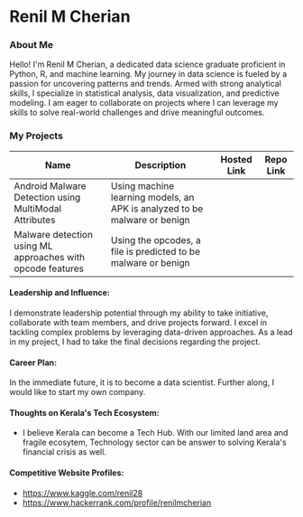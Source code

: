 # Renil M Cherian

### About Me
Hello! I'm Renil M Cherian, a dedicated data science graduate proficient in Python, R, and machine learning. 
My journey in data science is fueled by a passion for uncovering patterns and trends. 
Armed with strong analytical skills, I specialize in statistical analysis, data visualization, and predictive modeling.
I am eager to collaborate on projects where I can leverage my skills to solve real-world challenges and drive meaningful outcomes.


### My Projects

| Name                                                      | Description                                                               | Hosted Link                              | Repo Link                                                      |
|-----------------------------------------------------------|---------------------------------------------------------------------------|------------------------------------------|----------------------------------------------------------------|
| Android Malware Detection using MultiModal Attributes     | Using machine learning models, an APK is analyzed to be malware or benign |                                          | 
| Malware detection using ML approaches with opcode features| Using the opcodes, a file is predicted to be malware or benign            |                                          | 




#### Leadership and Influence:
 I demonstrate leadership potential through my ability to take initiative, collaborate with team members, and drive projects forward. I excel in tackling complex problems by leveraging data-driven approaches. As a lead in my project, I had to take the final decisions regarding the project.



#### Career Plan:

In the immediate future, it is to become a data scientist. Further along, I would like to start my own company.

#### Thoughts on Kerala's Tech Ecosystem:

- I believe Kerala can become a Tech Hub. With our limited land area and fragile ecosytem, Technology sector can be answer to solving Kerala's financial crisis as well.


#### Competitive Website Profiles:

- https://www.kaggle.com/renil28
- https://www.hackerrank.com/profile/renilmcherian


